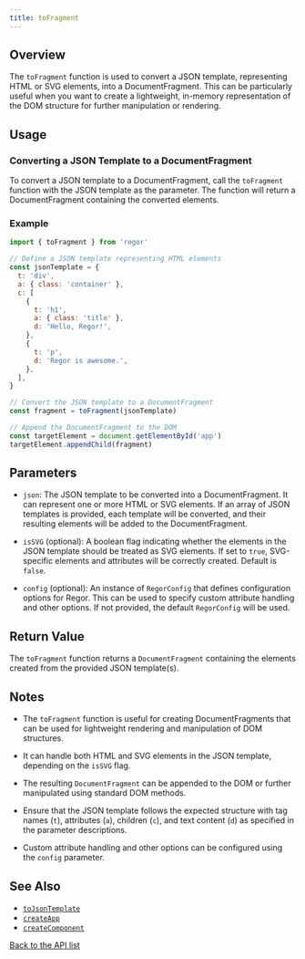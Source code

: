 ```yaml
---
title: toFragment
---
```



## Overview

The `toFragment` function is used to convert a JSON template, representing HTML or SVG elements, into a DocumentFragment. This can be particularly useful when you want to create a lightweight, in-memory representation of the DOM structure for further manipulation or rendering.

## Usage

### Converting a JSON Template to a DocumentFragment

To convert a JSON template to a DocumentFragment, call the `toFragment` function with the JSON template as the parameter. The function will return a DocumentFragment containing the converted elements.

### Example

```javascript
import { toFragment } from 'regor'

// Define a JSON template representing HTML elements
const jsonTemplate = {
  t: 'div',
  a: { class: 'container' },
  c: [
    {
      t: 'h1',
      a: { class: 'title' },
      d: 'Hello, Regor!',
    },
    {
      t: 'p',
      d: 'Regor is awesome.',
    },
  ],
}

// Convert the JSON template to a DocumentFragment
const fragment = toFragment(jsonTemplate)

// Append the DocumentFragment to the DOM
const targetElement = document.getElementById('app')
targetElement.appendChild(fragment)
```

## Parameters

- `json`: The JSON template to be converted into a DocumentFragment. It can represent one or more HTML or SVG elements. If an array of JSON templates is provided, each template will be converted, and their resulting elements will be added to the DocumentFragment.

- `isSVG` (optional): A boolean flag indicating whether the elements in the JSON template should be treated as SVG elements. If set to `true`, SVG-specific elements and attributes will be correctly created. Default is `false`.

- `config` (optional): An instance of `RegorConfig` that defines configuration options for Regor. This can be used to specify custom attribute handling and other options. If not provided, the default `RegorConfig` will be used.

## Return Value

The `toFragment` function returns a `DocumentFragment` containing the elements created from the provided JSON template(s).

## Notes

- The `toFragment` function is useful for creating DocumentFragments that can be used for lightweight rendering and manipulation of DOM structures.

- It can handle both HTML and SVG elements in the JSON template, depending on the `isSVG` flag.

- The resulting `DocumentFragment` can be appended to the DOM or further manipulated using standard DOM methods.

- Ensure that the JSON template follows the expected structure with tag names (`t`), attributes (`a`), children (`c`), and text content (`d`) as specified in the parameter descriptions.

- Custom attribute handling and other options can be configured using the `config` parameter.

## See Also

- [`toJsonTemplate`](/api/toJsonTemplate)
- [`createApp`](/api/createApp)
- [`createComponent`](/api/createComponent)

[Back to the API list](/api/regor-api)
